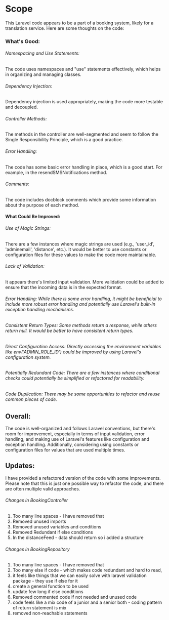 # Scope
This Laravel code appears to be a part of a booking system, likely for a translation service. Here are some thoughts on the code:

### What's Good: 
###### Namespacing and Use Statements: 
The code uses namespaces and "use" statements effectively, which helps in organizing and managing classes.

###### Dependency Injection: 
Dependency injection is used appropriately, making the code more testable and decoupled.

###### Controller Methods: 
The methods in the controller are well-segmented and seem to follow the Single Responsibility Principle, which is a good practice.

###### Error Handling: 
The code has some basic error handling in place, which is a good start. For example, in the resendSMSNotifications method.

###### Comments: 
The code includes docblock comments which provide some information about the purpose of each method.

#### What Could Be Improved: 
###### Use of Magic Strings: 
There are a few instances where magic strings are used (e.g., 'user_id', 'adminemail', 'distance', etc.). It would be better to use constants or configuration files for these values to make the code more maintainable.

###### Lack of Validation: 
It appears there's limited input validation. More validation could be added to ensure that the incoming data is in the expected format.

###### Error Handling: While there is some error handling, it might be beneficial to include more robust error handling and potentially use Laravel's built-in exception handling mechanisms.

###### Consistent Return Types: Some methods return a response, while others return null. It would be better to have consistent return types.

###### Direct Configuration Access: Directly accessing the environment variables like env('ADMIN_ROLE_ID') could be improved by using Laravel's configuration system.

###### Potentially Redundant Code: There are a few instances where conditional checks could potentially be simplified or refactored for readability.

###### Code Duplication: There may be some opportunities to refactor and reuse common pieces of code.

## Overall: 
The code is well-organized and follows Laravel conventions, but there's room for improvement, especially in terms of input validation, error handling, and making use of Laravel's features like configuration and exception handling. Additionally, considering using constants or configuration files for values that are used multiple times.

## Updates: 
I have provided a refactored version of the code with some improvements. Please note that this is just one possible way to refactor the code, and there are often multiple valid approaches.

###### Changes in BookingController

1. Too many line spaces - I have removed that
2. Removed unused imports
3. Removed unused variables and conditions
4. Removed Redundant if else conditions
5. In the distanceFeed - data should return so i added a structure

###### Changes in BookingRepository

1. Too many line spaces - I have removed that
2. Too many else if code - which makes code redundant and hard to read,
3. it feels like things that we can easily solve with laravel validation package - they use if else for it
4. create a general function to be used
5. update few long if else conditions
6. Removed commented code if not needed and unused code
7. code feels like a mix code of a junior and a senior both - coding pattern of return statement is mix
8. removed non-reachable statements